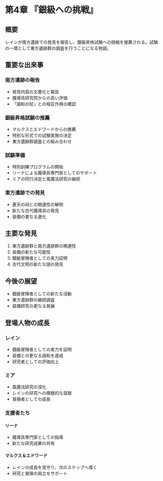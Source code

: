 # 第4章 『銀級への挑戦』

## 概要
レインが南方遺跡での発見を報告し、銀級昇格試験への挑戦を推薦される。試験の一環として東方遺跡群の調査を行うことになる物語。

## 重要な出来事

### 南方遺跡の報告
- 発見内容の文書化と報告
- 魔導具研究院からの高い評価
- 「調和の杖」との相互作用の確認

### 銀級昇格試験の推薦
- マルクスとエドワードからの推薦
- 特別な形式での試験実施の決定
- 東方遺跡群調査との組み合わせ

### 試験準備
- 特別訓練プログラムの開始
- リーナによる魔導具専門家としてのサポート
- ミアの同行決定と風魔法研究の継続

### 東方遺跡での発見
- 蒼天の祠との関連性の解明
- 新たな古代魔導具の発見
- 装備の更なる進化

## 主要な発見
1. 東方遺跡群と南方遺跡群の関連性
2. 装備の新たな可能性
3. 銀級冒険者としての実力証明
4. 古代文明の新たな謎の発見

## 今後の展望
- 銀級冒険者としての新たな活動
- 東方遺跡群の継続調査
- 装備研究の更なる発展

## 登場人物の成長
### レイン
- 銀級冒険者としての実力を証明
- 装備との更なる調和を達成
- 研究者としての評価向上

### ミア
- 風魔法研究の深化
- レインの研究への積極的な貢献
- 冒険者としての成長

### 支援者たち
#### リーナ
- 魔導具専門家としての指導
- 新たな研究成果の共有

#### マルクス＆エドワード
- レインの成長を見守り、次のステップへ導く
- 研究と冒険の両立をサポート